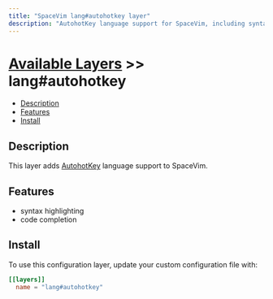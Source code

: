 ```yaml
---
title: "SpaceVim lang#autohotkey layer"
description: "AutohotKey language support for SpaceVim, including syntax highlighting and code completion"
---
```


# [Available Layers](../../) >> lang#autohotkey

<!-- vim-markdown-toc GFM -->

- [Description](#description)
- [Features](#features)
- [Install](#install)

<!-- vim-markdown-toc -->

## Description

This layer adds [AutohotKey](https://www.autohotkey.com/) language support to SpaceVim.

## Features

- syntax highlighting
- code completion

## Install

To use this configuration layer, update your custom configuration file with:

```toml
[[layers]]
  name = "lang#autohotkey"
```

